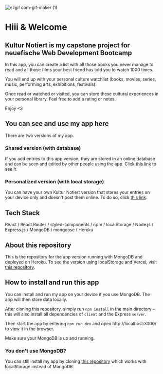 ![ezgif com-gif-maker (1)](https://user-images.githubusercontent.com/82392063/124247302-0ab5f500-db22-11eb-8e84-2e2df5edc796.gif)

# Hiii & Welcome

## Kultur Notiert is my capstone project for neuefische Web Development Bootcamp

In this app, you can create a list with all those books you never manage to read and all those films your best friend has told you to watch 1000 times.

You will end up with your personal culture watchlist (books, movies, series, music, performing arts, exhibitions, festivals).

Once read or watched or visited, you can store these cultural experiences in your personal library. Feel free to add a rating or notes.

Enjoy <3

## You can see and use my app here

There are two versions of my app.

### Shared version (with database)

If you add entries to this app version, they are stored in an online database and can be seen and edited by other people using the app. Click [this link](https://kultur-notiert.herokuapp.com/) to see it.

### Personalized version (with local storage)

You can have your own Kultur Notiert version that stores your entries on your device only and doesn't post them online. To do so, click [this link](https://kultur-notiert.vercel.app/).

## Tech Stack

React / React Router / styled-components / npm / localStorage / Node.js / Express.js / MongoDB / mongoose / Heroku

## About this repository

This is the repository for the app version running with MongoDB and deployed on Heroku. To see the version using localStorage and Vercel, visit [this repository](https://github.com/felixcanditt/kultur-notiert-vercel).

## How to install and run this app

You can install and run my app on your device if you use MongoDB. The app will then store data locally. 

After cloning this repository, simply run `npm install` in the main directory – this will also install all dependencies of `client` and the Express `server`.

Then start the app by entering `npm run dev` and open http://localhost:3000/ to view it in the browser.

Make sure your MongoDB is up and running.

### You don't use MongoDB?

You can still install my app by cloning [this repository](https://github.com/felixcanditt/kultur-notiert-vercel) which works with localStorage instead of MongoDB.
